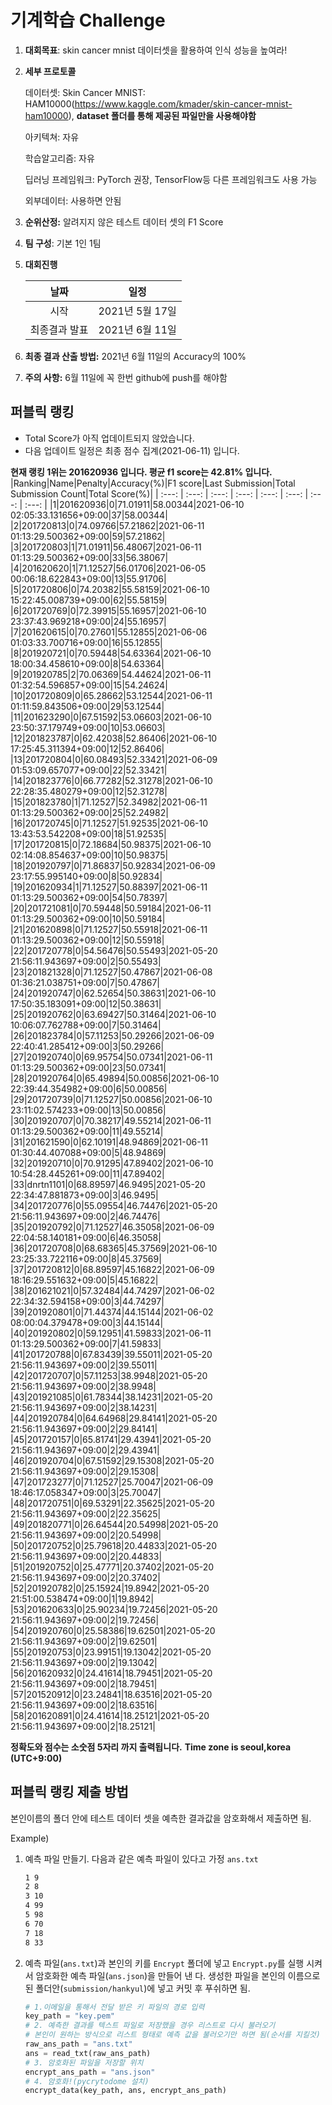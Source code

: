 # **기계학습 Challenge**
1. **대회목표**: skin cancer mnist 데이터셋을 활용하여 인식 성능을 높여라!

2. **세부 프로토콜**

   데이터셋: Skin Cancer MNIST: HAM10000(https://www.kaggle.com/kmader/skin-cancer-mnist-ham10000), 
           **dataset 폴더를 통해 제공된 파일만을 사용해야함**

   아키텍쳐: 자유

   학습알고리즘: 자유

   딥러닝 프레임워크: PyTorch 권장, TensorFlow등 다른 프레임워크도 사용 가능

   외부데이터: 사용하면 안됨

3. **순위산정:** 알려지지 않은 테스트 데이터 셋의 F1 Score

4. **팀 구성**: 기본 1인 1팀

5. **대회진행**

   |     날짜      |      일정       |
   | :-----------: | :-------------: |
   |     시작      | 2021년 5월 17일 |
   | 최종결과 발표 | 2021년 6월 11일  |

6. **최종 결과 산출 방법:** 2021년 6월 11일의 Accuracy의 100%

7. **주의 사항:** 6월 11일에 꼭 한번 github에 push를 해야함


## 퍼블릭 랭킹

  
- Total Score가 아직 업데이트되지 않았습니다. 
 - 다음 업데이트 일정은 최종 점수 집계(2021-06-11) 입니다.
  
**현재 랭킹 1위는 201620936 입니다. 평균 f1 score는 42.81% 입니다.**
|Ranking|Name|Penalty|Accuracy(%)|F1 score|Last Submission|Total Submission Count|Total Score(%)|
| :---: | :---: | :---: | :---: | :---: | :---: | :---: | :---: |
|1|201620936|0|71.01911|58.00344|2021-06-10 02:05:33.131656+09:00|37|58.00344|
|2|201720813|0|74.09766|57.21862|2021-06-11 01:13:29.500362+09:00|59|57.21862|
|3|201720803|1|71.01911|56.48067|2021-06-11 01:13:29.500362+09:00|33|56.38067|
|4|201620620|1|71.12527|56.01706|2021-06-05 00:06:18.622843+09:00|13|55.91706|
|5|201720806|0|74.20382|55.58159|2021-06-10 15:22:45.008739+09:00|62|55.58159|
|6|201720769|0|72.39915|55.16957|2021-06-10 23:37:43.969218+09:00|24|55.16957|
|7|201620615|0|70.27601|55.12855|2021-06-06 01:03:33.700716+09:00|16|55.12855|
|8|201920721|0|70.59448|54.63364|2021-06-10 18:00:34.458610+09:00|8|54.63364|
|9|201920785|2|70.06369|54.44624|2021-06-11 01:32:54.596857+09:00|15|54.24624|
|10|201720809|0|65.28662|53.12544|2021-06-11 01:11:59.843506+09:00|29|53.12544|
|11|201623290|0|67.51592|53.06603|2021-06-10 23:50:37.179749+09:00|10|53.06603|
|12|201823787|0|62.42038|52.86406|2021-06-10 17:25:45.311394+09:00|12|52.86406|
|13|201720804|0|60.08493|52.33421|2021-06-09 01:53:09.657077+09:00|22|52.33421|
|14|201823776|0|66.77282|52.31278|2021-06-10 22:28:35.480279+09:00|12|52.31278|
|15|201823780|1|71.12527|52.34982|2021-06-11 01:13:29.500362+09:00|25|52.24982|
|16|201720745|0|71.12527|51.92535|2021-06-10 13:43:53.542208+09:00|18|51.92535|
|17|201720815|0|72.18684|50.98375|2021-06-10 02:14:08.854637+09:00|10|50.98375|
|18|201920797|0|71.86837|50.92834|2021-06-09 23:17:55.995140+09:00|8|50.92834|
|19|201620934|1|71.12527|50.88397|2021-06-11 01:13:29.500362+09:00|54|50.78397|
|20|201721081|0|70.59448|50.59184|2021-06-11 01:13:29.500362+09:00|10|50.59184|
|21|201620898|0|71.12527|50.55918|2021-06-11 01:13:29.500362+09:00|12|50.55918|
|22|201720778|0|54.56476|50.55493|2021-05-20 21:56:11.943697+09:00|2|50.55493|
|23|201821328|0|71.12527|50.47867|2021-06-08 01:36:21.038751+09:00|7|50.47867|
|24|201920747|0|62.52654|50.38631|2021-06-10 17:50:35.183091+09:00|12|50.38631|
|25|201920762|0|63.69427|50.31464|2021-06-10 10:06:07.762788+09:00|7|50.31464|
|26|201823784|0|57.11253|50.29266|2021-06-09 22:40:41.285412+09:00|3|50.29266|
|27|201920740|0|69.95754|50.07341|2021-06-11 01:13:29.500362+09:00|23|50.07341|
|28|201920764|0|65.49894|50.00856|2021-06-10 22:39:44.354982+09:00|6|50.00856|
|29|201720739|0|71.12527|50.00856|2021-06-10 23:11:02.574233+09:00|13|50.00856|
|30|201920707|0|70.38217|49.55214|2021-06-11 01:13:29.500362+09:00|11|49.55214|
|31|201621590|0|62.10191|48.94869|2021-06-11 01:30:44.407088+09:00|5|48.94869|
|32|201920710|0|70.91295|47.89402|2021-06-10 10:54:28.445261+09:00|11|47.89402|
|33|dnrtn1101|0|68.89597|46.9495|2021-05-20 22:34:47.881873+09:00|3|46.9495|
|34|201720776|0|55.09554|46.74476|2021-05-20 21:56:11.943697+09:00|2|46.74476|
|35|201920792|0|71.12527|46.35058|2021-06-09 22:04:58.140181+09:00|6|46.35058|
|36|201720708|0|68.68365|45.37569|2021-06-10 23:25:33.722116+09:00|8|45.37569|
|37|201720812|0|68.89597|45.16822|2021-06-09 18:16:29.551632+09:00|5|45.16822|
|38|201621021|0|57.32484|44.74297|2021-06-02 22:34:32.594158+09:00|3|44.74297|
|39|201920801|0|71.44374|44.15144|2021-06-02 08:00:04.379478+09:00|3|44.15144|
|40|201920802|0|59.12951|41.59833|2021-06-11 01:13:29.500362+09:00|7|41.59833|
|41|201720788|0|67.83439|39.55011|2021-05-20 21:56:11.943697+09:00|2|39.55011|
|42|201720707|0|57.11253|38.9948|2021-05-20 21:56:11.943697+09:00|2|38.9948|
|43|201921085|0|61.78344|38.14231|2021-05-20 21:56:11.943697+09:00|2|38.14231|
|44|201920784|0|64.64968|29.84141|2021-05-20 21:56:11.943697+09:00|2|29.84141|
|45|201720157|0|65.81741|29.43941|2021-05-20 21:56:11.943697+09:00|2|29.43941|
|46|201920704|0|67.51592|29.15308|2021-05-20 21:56:11.943697+09:00|2|29.15308|
|47|201723277|0|71.12527|25.70047|2021-06-09 18:46:17.058347+09:00|3|25.70047|
|48|201720751|0|69.53291|22.35625|2021-05-20 21:56:11.943697+09:00|2|22.35625|
|49|201820771|0|26.64544|20.54998|2021-05-20 21:56:11.943697+09:00|2|20.54998|
|50|201720752|0|25.79618|20.44833|2021-05-20 21:56:11.943697+09:00|2|20.44833|
|51|201920752|0|25.47771|20.37402|2021-05-20 21:56:11.943697+09:00|2|20.37402|
|52|201920782|0|25.15924|19.8942|2021-05-20 21:51:00.538474+09:00|1|19.8942|
|53|201620633|0|25.90234|19.72456|2021-05-20 21:56:11.943697+09:00|2|19.72456|
|54|201920760|0|25.58386|19.62501|2021-05-20 21:56:11.943697+09:00|2|19.62501|
|55|201920753|0|23.99151|19.13042|2021-05-20 21:56:11.943697+09:00|2|19.13042|
|56|201620932|0|24.41614|18.79451|2021-05-20 21:56:11.943697+09:00|2|18.79451|
|57|201520912|0|23.24841|18.63516|2021-05-20 21:56:11.943697+09:00|2|18.63516|
|58|201620891|0|24.41614|18.25121|2021-05-20 21:56:11.943697+09:00|2|18.25121|


**정확도와 점수는 소숫점 5자리 까지 출력됩니다.**
**Time zone is seoul,korea (UTC+9:00)**
## 퍼블릭 랭킹 제출 방법

본인이름의 폴더 안에 테스트 데이터 셋을 예측한 결과값을 암호화해서 제출하면 됨.

Example) 

1. 예측 파일 만들기. 다음과 같은 예측 파일이 있다고 가정 `ans.txt`

   ```tex
   1 9
   2 8
   3 10
   4 99
   5 98
   6 70
   7 18
   8 33
   ```

2. 예측 파일(`ans.txt`)과 본인의 키를 `Encrypt` 폴더에 넣고 `Encrypt.py`를 실행 시켜서 암호화한 예측 파일(`ans.json`)을 만들어 낸 다. 생성한 파일을 본인의 이름으로 된 폴더안(`submission/hankyul`)에 넣고 커밋 후 푸쉬하면 됨.

   ```python
   # 1.이메일을 통해서 전달 받은 키 파일의 경로 입력
   key_path = "key.pem"
   # 2. 예측한 결과를 텍스트 파일로 저장했을 경우 리스트로 다시 불러오기
   # 본인이 원하는 방식으로 리스트 형태로 예측 값을 불러오기만 하면 됨(순서를 지킬것)
   raw_ans_path = "ans.txt"
   ans = read_txt(raw_ans_path)
   # 3. 암호화된 파일을 저장할 위치
   encrypt_ans_path = "ans.json"
   # 4. 암호화!(pycrytodome 설치)
   encrypt_data(key_path, ans, encrypt_ans_path)
   ```




